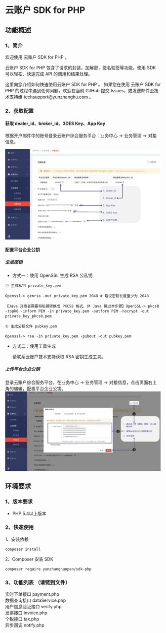 # 云账户 SDK for PHP

## 功能概述

### 1、简介

欢迎使用 云账户 SDK for PHP 。

云账户 SDK for PHP 包含了请求的封装，加解密，签名验签等功能，使用 SDK 可以轻松、快速完成 API 的调用和结果处理。

这里向您介绍如何快速使用云账户 SDK for PHP 。 如果您在使用 云账户 SDK for PHP 的过程中遇到任何问题，欢迎在当前 GitHub 提交 Issues，或发送邮件至技术支持组 [techsupport@yunzhanghu.com](mailto:techsupport@yunzhanghu.com) 。

### 2、获取配置

#### **获取 dealer_id、broker_id、3DES Key、App Key**

根据开户邮件中的账号登录云账户综合服务平台：业务中心 -> 业务管理 -> 对接信息。

![获取配置信息](.doc/keyconfig.png)

#### **配置平台企业公钥**

##### **生成密钥**

- 方式一：使用 OpenSSL 生成 RSA 公私钥

```
① ⽣成私钥 private_key.pem

Openssl-> genrsa -out private_key.pem 2048 # 建议密钥⻓度⾄少为 2048

【Java 开发者需要将私钥转换成 PKCS8 格式，非 Java 跳过本步骤】OpenSSL-> pkcs8 -topk8 -inform PEM -in private_key.pem -outform PEM -nocrypt -out private_key_pkcs8.pem

② ⽣成公钥⽂件 pubkey.pem

Openssl-> rsa -in private_key.pem -pubout -out pubkey.pem
```

- 方式二：使用工具生成

  请联系云账户技术支持获取 RSA 密钥生成工具。

##### **上传平台企业公钥**

登录云账户综合服务平台，在业务中心 -> 业务管理 -> 对接信息，点击页面右上角的编辑，配置平台企业公钥。
![配置平台企业公钥信息](.doc/publickeyconfig.png)

## 环境要求

### 1、版本要求

- PHP 5.4以上版本

### 2、快速使用

1、安装依赖

```
composer install
```

2、Composer 安装 SDK

```
composer require yunzhanghuopen/sdk-php
```

### 3、功能列表 （请链到文件）

实时下单接口 payment.php  
数据查询接口 dataService.php   
用户信息验证接口 verify.php   
发票接口 invoice.php  
个税接口 tax.php  
异步回调 notify.php   